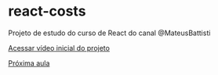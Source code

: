 # react-costs
Projeto de estudo do curso de React do canal @MateusBattisti

[Acessar vídeo inicial do projeto](https://www.youtube.com/watch?v=OinwLJg8k88&list=PLnDvRpP8BneyVA0SZ2okm-QBojomniQVO&index=18)

[Próxima aula](https://www.youtube.com/watch?v=aeXMIq8t4AM&list=PLnDvRpP8BneyVA0SZ2okm-QBojomniQVO&index=32)